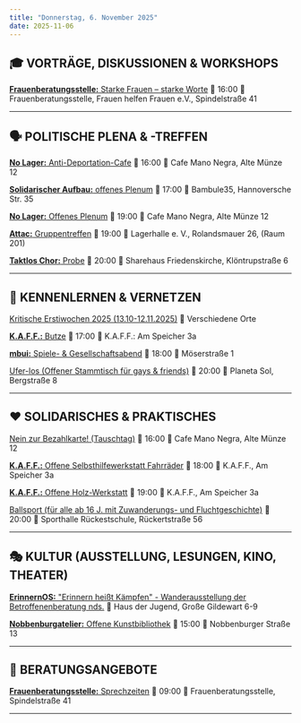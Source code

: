 ```yaml
---
title: "Donnerstag, 6. November 2025"
date: 2025-11-06
---
```


## 🎓 VORTRÄGE, DISKUSSIONEN & WORKSHOPS

[**Frauenberatungsstelle:** Starke Frauen – starke Worte](https://frauenberatung-os.de/kalender/)
📅 16:00 📍 Frauenberatungsstelle, Frauen helfen Frauen e.V., Spindelstraße 41

***

## 🗣️ POLITISCHE PLENA & -TREFFEN

[**No Lager:** Anti-Deportation-Cafe](https://www.instagram.com/nolager_osnabrueck/)
📅 16:00 📍 Cafe Mano Negra, Alte Münze 12

[**Solidarischer Aufbau:** offenes Plenum](https://www.instagram.com/p/DKulHO9tMBg/)
📅 17:00 📍 Bambule35, Hannoversche Str. 35

[**No Lager:** Offenes Plenum](https://www.instagram.com/nolager_osnabrueck/)
📅 19:00 📍 Cafe Mano Negra, Alte Münze 12

[**Attac:** Gruppentreffen](https://www.attac-netzwerk.de/osnabrueck/themen-treffen)
📅 19:00 📍 Lagerhalle e. V., Rolandsmauer 26, (Raum 201)

[**Taktlos Chor:** Probe](https://sharehaus-friedenskirche.de/termin/taktlos-chor/)
📅 20:00 📍 Sharehaus Friedenskirche, Klöntrupstraße 6

***

## 👋 KENNENLERNEN & VERNETZEN

[Kritische Erstiwochen 2025 (13.10-12.11.2025)](https://kleinestrolche.wordpress.com/wp-content/uploads/2025/10/erstiheft_148x148mm_2025_web.pdf)
📍 Verschiedene Orte

[**K.A.F.F.:** Butze](https://kaff-os.de/aktivitaeten/butze/)
📅 17:00 📍 K.A.F.F.: Am Speicher 3a

[**mbui:** Spiele- & Gesellschaftsabend](https://meinebildungundich.de/)
📅 18:00 📍 Möserstraße 1

[Ufer-los (Offener Stammtisch für gays & friends)](http://www.ufer-los.net/)
📅 20:00 📍 Planeta Sol, Bergstraße 8

***

## ❤️ SOLIDARISCHES & PRAKTISCHES

[Nein zur Bezahlkarte! (Tauschtag)](https://www.instagram.com/neinzurbezahlkarteos/)
📅 16:00 📍 Cafe Mano Negra, Alte Münze 12

[**K.A.F.F.:** Offene Selbsthilfewerkstatt Fahrräder](https://kaff-os.de/aktivitaeten/offene-fahrradwerkstatt/)
📅 18:00 📍 K.A.F.F., Am Speicher 3a

[**K.A.F.F.:** Offene Holz-Werkstatt](https://kaff-os.de/aktivitaeten/offene-holzwerkstatt/)
📅 19:00 📍 K.A.F.F., Am Speicher 3a

[Ballsport (für alle ab 16 J. mit Zuwanderungs- und Fluchtgeschichte)](https://meinebildungundich.de/)
📅 20:00 📍 Sporthalle Rückestschule, Rückertstraße 56

***

## 🎭 KULTUR (AUSSTELLUNG, LESUNGEN, KINO, THEATER)

[**ErinnernOS:** "Erinnern heißt Kämpfen" - Wanderausstellung der Betroffenenberatung nds.](https://www.instagram.com/erinnern_os/p/DPlDgd-gZqb/)
📍 Haus der Jugend, Große Gildewart 6-9

[**Nobbenburgatelier:** Offene Kunstbibliothek](https://www.instagram.com/nobbenburgatelier/)
📅 15:00 📍 Nobbenburger Straße 13

***

## 💬 BERATUNGSANGEBOTE

[**Frauenberatungsstelle:** Sprechzeiten](https://frauenberatung-os.de/kalender/)
📅 09:00 📍 Frauenberatungsstelle, Spindelstraße 41

***